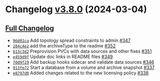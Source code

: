 
# Changelog [v3.8.0](https://github.com/nuodb/nuodb-helm-charts/tree/v3.8.0) (2024-03-04)

## [Full Changelog](https://github.com/nuodb/nuodb-helm-charts/compare/v3.7.0...v3.8.0)

- [`96d01ca`](https://github.com/nuodb/nuodb-helm-charts/commit/96d01ca) Add topology spread constraints to admin [\#347](https://github.com/nuodb/nuodb-helm-charts/pull/347)
- [`284c4e2`](https://github.com/nuodb/nuodb-helm-charts/commit/284c4e2) add the archiveType to the readme [\#352](https://github.com/nuodb/nuodb-helm-charts/pull/352)
- [`b13c3d2`](https://github.com/nuodb/nuodb-helm-charts/commit/b13c3d2) Preprovision PVCs with data sources and other fixes [\#351](https://github.com/nuodb/nuodb-helm-charts/pull/351)
- [`e459d9f`](https://github.com/nuodb/nuodb-helm-charts/commit/e459d9f) Update doc links in README files [\#349](https://github.com/nuodb/nuodb-helm-charts/pull/349)
- [`70d9f29`](https://github.com/nuodb/nuodb-helm-charts/commit/70d9f29) Add backup hooks sidecar and validate data sources [\#346](https://github.com/nuodb/nuodb-helm-charts/pull/346)
- [`913fe72`](https://github.com/nuodb/nuodb-helm-charts/commit/913fe72) Start a database from a volume and archive snapshot [\#337](https://github.com/nuodb/nuodb-helm-charts/pull/337)
- [`e8797d0`](https://github.com/nuodb/nuodb-helm-charts/commit/e8797d0) Added changes related to the new licensing policy [\#338](https://github.com/nuodb/nuodb-helm-charts/pull/338)
